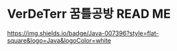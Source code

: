 # VerDeTerr 꿈틀공방 READ ME


https://img.shields.io/badge/Java-007396?style=flat-square&logo=Java&logoColor=white
